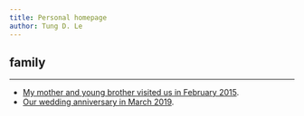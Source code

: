 ```yaml
---
title: Personal homepage
author: Tung D. Le
---
```


## family
_________
- [My mother and young brother visited us in February 2015](assets/images/2015-February.jpeg).
- [Our wedding anniversary in March 2019](assets/images/2019-family.jpg).
